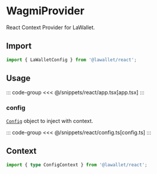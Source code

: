 # WagmiProvider

React Context Provider for LaWallet.

## Import

```ts
import { LaWalletConfig } from '@lawallet/react';
```

## Usage

::: code-group
<<< @/snippets/react/app.tsx[app.tsx]
:::

### config

[`Config`](/react/api/createConfig#config) object to inject with context.

::: code-group
<<< @/snippets/react/config.ts[config.ts]
:::

## Context

```ts
import { type ConfigContext } from '@lawallet/react';
```
